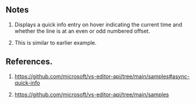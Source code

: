 
## Notes
1. Displays a quick info entry on hover indicating the current time and whether the line is at an even or odd numbered offset.

2. This is similar to earlier example.

## References.
1. https://github.com/microsoft/vs-editor-api/tree/main/samples#async-quick-info

2. https://github.com/microsoft/vs-editor-api/tree/main/samples

